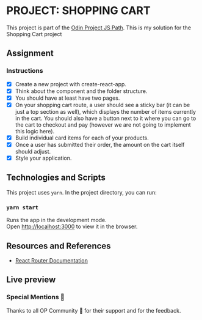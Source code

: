 # PROJECT: SHOPPING CART

This project is part of the [Odin Project JS Path](https://www.theodinproject.com/courses/javascript). This is my solution for the Shopping Cart project

## Assignment

### Instructions

- [x] Create a new project with create-react-app.
- [x] Think about the component and the folder structure.
- [x] You should have at least have two pages.
- [x] On your shopping cart route, a user should see a sticky bar (it can be just a top section as well), which displays the number of items currently in the cart. You should also have a button next to it where you can go to the cart to checkout and pay (however we are not going to implement this logic here).
- [x] Build individual card items for each of your products.
- [x] Once a user has submitted their order, the amount on the cart itself should adjust.
- [x] Style your application.

## Technologies and Scripts

This project uses `yarn`. In the project directory, you can run:

### `yarn start`

Runs the app in the development mode.\
Open [http://localhost:3000](http://localhost:3000) to view it in the browser.

## Resources and References

* [React Router Documentation](https://reactrouter.com/web/guides/quick-start)

## Live preview


### Special Mentions :clap:

Thanks to all OP Community :partying_face: for their support and for the feedback.